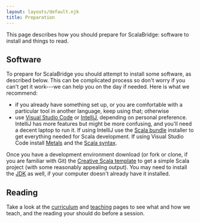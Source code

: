 ```yaml
---
layout: layouts/default.njk
title: Preparation
---
```


This page describes how you should prepare for ScalaBridge: software to install and things to read.


## Software

To prepare for ScalaBridge you should attempt to install some software, as described below. This can be complicated process so don't worry if you can't get it work---we can help you on the day if needed.
Here is what we recommend:

* if you already have something set up, or you are comfortable with a particular tool in another language, keep using that; otherwise
* use [Visual Studio Code][vscode] or [IntelliJ][intellij], depending on personal preference. IntelliJ has more features but might be more confusing, and you'll need a decent laptop to run it. If using IntelliJ use the [Scala bundle][intellij] installer to get everything needed for Scala development. If using Visual Studio Code install [Metals][metals] and the [Scala syntax][scala-syntax].

Once you have a development environment download (or fork or clone, if you are familiar with Git) the [Creative Scala template](https://github.com/creativescala/creative-scala-template) to get a simple Scala project (with some reasonably appealing output). You may need to install the [JDK](https://jdk.java.net/java-se-ri/8) as well, if your computer doesn't already have it installed.


## Reading

Take a look at the [curriculum][curriculum] and [teaching][teaching] pages to see what and how we teach, and the reading your should do before a session.

[vscode]: https://code.visualstudio.com/
[intellij]: https://github.com/JetBrains/intellij-scala-bundle
[metals]: https://marketplace.visualstudio.com/items?itemName=scalameta.metals
[scala-syntax]: https://marketplace.visualstudio.com/items?itemName=scala-lang.scala
[teaching]: /teaching
[curriculum]: /curriculum
